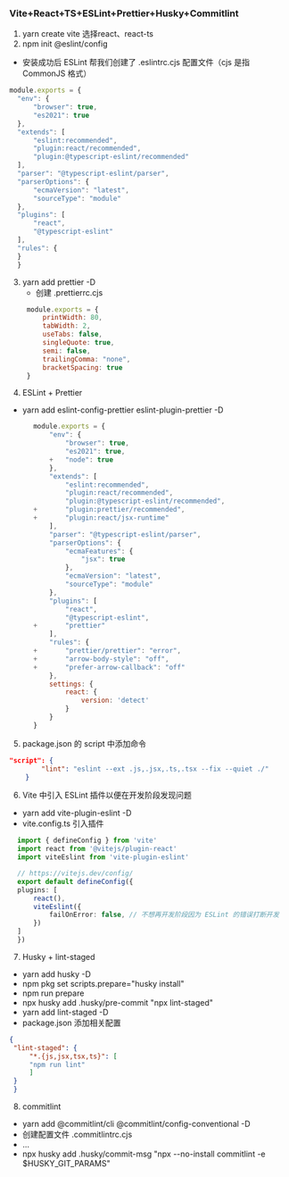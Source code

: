 ### Vite+React+TS+ESLint+Prettier+Husky+Commitlint
1. yarn create vite  选择react、react-ts
2. npm init @eslint/config
  - 安装成功后 ESLint 帮我们创建了 .eslintrc.cjs 配置文件（cjs 是指 CommonJS 格式）
  ```cjs
  module.exports = {
    "env": {
        "browser": true,
        "es2021": true
    },
    "extends": [
        "eslint:recommended",
        "plugin:react/recommended",
        "plugin:@typescript-eslint/recommended"
    ],
    "parser": "@typescript-eslint/parser",
    "parserOptions": {
        "ecmaVersion": "latest",
        "sourceType": "module"
    },
    "plugins": [
        "react",
        "@typescript-eslint"
    ],
    "rules": {
    }
    }
  ```
3. yarn add prettier -D
   - 创建 .prettierrc.cjs
   ```cjs
    module.exports = {
        printWidth: 80,
        tabWidth: 2,
        useTabs: false,
        singleQuote: true,
        semi: false,
        trailingComma: "none",
        bracketSpacing: true
    }
   ```
4. ESLint + Prettier
  - yarn add eslint-config-prettier eslint-plugin-prettier -D
  ```cjs
        module.exports = {
            "env": {
                "browser": true,
                "es2021": true,
            +   "node": true
            },
            "extends": [
                "eslint:recommended",
                "plugin:react/recommended",
                "plugin:@typescript-eslint/recommended",
        +       "plugin:prettier/recommended",
        +       "plugin:react/jsx-runtime"
            ],
            "parser": "@typescript-eslint/parser",
            "parserOptions": {
                "ecmaFeatures": {
                    "jsx": true
                },
                "ecmaVersion": "latest",
                "sourceType": "module"
            },
            "plugins": [
                "react",
                "@typescript-eslint",
        +       "prettier"
            ],
            "rules": {
        +       "prettier/prettier": "error",
        +       "arrow-body-style": "off",
        +       "prefer-arrow-callback": "off"
            },
            settings: {
                react: {
                    version: 'detect'
                }
            }
        }
  ```
5. package.json 的 script 中添加命令
```json
"script": {
        "lint": "eslint --ext .js,.jsx,.ts,.tsx --fix --quiet ./"
    }
```

6.  Vite 中引入 ESLint 插件以便在开发阶段发现问题
  - yarn add vite-plugin-eslint -D
  - vite.config.ts 引入插件
  ```ts
    import { defineConfig } from 'vite'
    import react from '@vitejs/plugin-react'
    import viteEslint from 'vite-plugin-eslint'

    // https://vitejs.dev/config/
    export default defineConfig({
    plugins: [
        react(),
        viteEslint({
            failOnError: false, // 不想再开发阶段因为 ESLint 的错误打断开发
        })
    ]
    })
  ```

7. Husky + lint-staged
  - yarn add husky -D
  - npm pkg set scripts.prepare="husky install"
  - npm run prepare
  - npx husky add .husky/pre-commit "npx lint-staged"
  - yarn add lint-staged -D
  - package.json 添加相关配置
   ```json
   {
    "lint-staged": {
        "*.{js,jsx,tsx,ts}": [
        "npm run lint"
        ]
    }
    }
   ```

8. commitlint
  - yarn add @commitlint/cli @commitlint/config-conventional -D
  - 创建配置文件 .commitlintrc.cjs
  - ...
  - npx husky add .husky/commit-msg "npx --no-install commitlint -e $HUSKY_GIT_PARAMS"